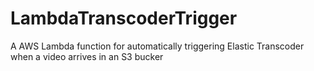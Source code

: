 # LambdaTranscoderTrigger
A AWS Lambda function for automatically triggering Elastic Transcoder when a video arrives in an S3 bucker
